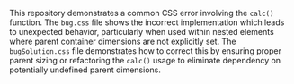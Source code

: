 This repository demonstrates a common CSS error involving the `calc()` function. The `bug.css` file shows the incorrect implementation which leads to unexpected behavior, particularly when used within nested elements where parent container dimensions are not explicitly set.  The `bugSolution.css` file demonstrates how to correct this by ensuring proper parent sizing or refactoring the `calc()` usage to eliminate dependency on potentially undefined parent dimensions.